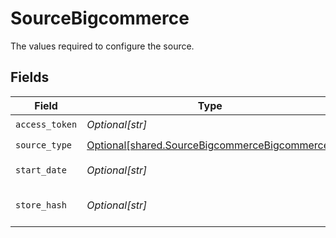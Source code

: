 # SourceBigcommerce

The values required to configure the source.


## Fields

| Field                                                                                                                   | Type                                                                                                                    | Required                                                                                                                | Description                                                                                                             | Example                                                                                                                 |
| ----------------------------------------------------------------------------------------------------------------------- | ----------------------------------------------------------------------------------------------------------------------- | ----------------------------------------------------------------------------------------------------------------------- | ----------------------------------------------------------------------------------------------------------------------- | ----------------------------------------------------------------------------------------------------------------------- |
| `access_token`                                                                                                          | *Optional[str]*                                                                                                         | :heavy_check_mark:                                                                                                      | Access Token for making authenticated requests.                                                                         |                                                                                                                         |
| `source_type`                                                                                                           | [Optional[shared.SourceBigcommerceBigcommerce]](undefined/models/shared/sourcebigcommercebigcommerce.md)                | :heavy_check_mark:                                                                                                      | N/A                                                                                                                     |                                                                                                                         |
| `start_date`                                                                                                            | *Optional[str]*                                                                                                         | :heavy_check_mark:                                                                                                      | The date you would like to replicate data. Format: YYYY-MM-DD.                                                          | 2021-01-01                                                                                                              |
| `store_hash`                                                                                                            | *Optional[str]*                                                                                                         | :heavy_check_mark:                                                                                                      | The hash code of the store. For https://api.bigcommerce.com/stores/HASH_CODE/v3/, The store's hash code is 'HASH_CODE'. |                                                                                                                         |